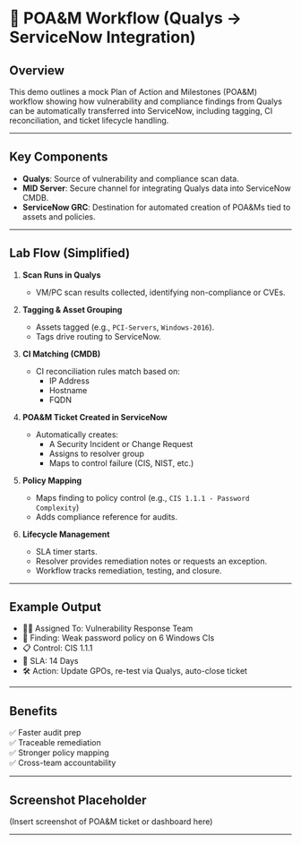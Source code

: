 # 🧩 POA&M Workflow (Qualys → ServiceNow Integration)

## Overview

This demo outlines a mock Plan of Action and Milestones (POA&M) workflow showing how vulnerability and compliance findings from Qualys can be automatically transferred into ServiceNow, including tagging, CI reconciliation, and ticket lifecycle handling.

---

## Key Components

- **Qualys**: Source of vulnerability and compliance scan data.
- **MID Server**: Secure channel for integrating Qualys data into ServiceNow CMDB.
- **ServiceNow GRC**: Destination for automated creation of POA&Ms tied to assets and policies.

---

## Lab Flow (Simplified)

1. **Scan Runs in Qualys**
   - VM/PC scan results collected, identifying non-compliance or CVEs.

2. **Tagging & Asset Grouping**
   - Assets tagged (e.g., `PCI-Servers`, `Windows-2016`).
   - Tags drive routing to ServiceNow.

3. **CI Matching (CMDB)**
   - CI reconciliation rules match based on:
     - IP Address
     - Hostname
     - FQDN

4. **POA&M Ticket Created in ServiceNow**
   - Automatically creates:
     - A Security Incident or Change Request
     - Assigns to resolver group
     - Maps to control failure (CIS, NIST, etc.)

5. **Policy Mapping**
   - Maps finding to policy control (e.g., `CIS 1.1.1 - Password Complexity`)
   - Adds compliance reference for audits.

6. **Lifecycle Management**
   - SLA timer starts.
   - Resolver provides remediation notes or requests an exception.
   - Workflow tracks remediation, testing, and closure.

---

## Example Output

- 👨‍💼 Assigned To: Vulnerability Response Team
- 🔐 Finding: Weak password policy on 6 Windows CIs
- 📋 Control: CIS 1.1.1
- 📅 SLA: 14 Days
- 🛠️ Action: Update GPOs, re-test via Qualys, auto-close ticket

---

## Benefits

✅ Faster audit prep  
✅ Traceable remediation  
✅ Stronger policy mapping  
✅ Cross-team accountability

---

## Screenshot Placeholder

(Insert screenshot of POA&M ticket or dashboard here)

---

